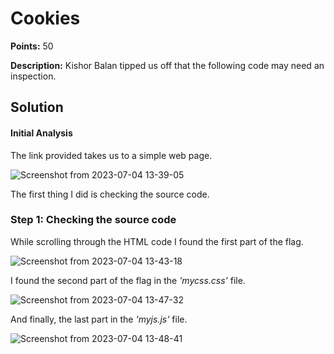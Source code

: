 # Cookies


**Points:** 50 

**Description:** Kishor Balan tipped us off that the following code may need an inspection. 




## Solution 


#### Initial Analysis

The link provided takes us to a simple web page.

![Screenshot from 2023-07-04 13-39-05](https://github.com/HelsNetwork/CTF-writeups/assets/87879515/57173567-0e45-4859-b4fc-443c2a415ff5)


The first thing I did is checking the source code. 





### Step 1: Checking the source code

While scrolling through the HTML code I found the first part of the flag. 

![Screenshot from 2023-07-04 13-43-18](https://github.com/HelsNetwork/CTF-writeups/assets/87879515/9bb5575a-cf21-4d6c-bdda-673b08afc2eb)


I found the second part of the flag in the _'mycss.css'_ file. 

![Screenshot from 2023-07-04 13-47-32](https://github.com/HelsNetwork/CTF-writeups/assets/87879515/94c7e3a5-32c4-4547-9f9a-d4d85c3548d5)


And finally, the last part in the _'myjs.js'_ file.

![Screenshot from 2023-07-04 13-48-41](https://github.com/HelsNetwork/CTF-writeups/assets/87879515/13ea9082-8cab-42a9-b840-c317692fa108)
